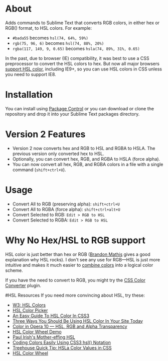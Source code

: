 # About
Adds commands to Sublime Text that converts RGB colors, in either hex or RGB() format, to HSL colors. For example:

* `#bada55` becomes `hsl(74, 64%, 59%)`
* `rgb(75, 96, 6)` becomes `hsl(74, 88%, 20%)`
* `rgba(117, 149, 9, 0.65)` becomes `hsla(74, 89%, 31%, 0.65)`

In the past, due to browser (IE) compatibility, it was best to use a CSS preprocessor to convert the HSL colors to hex. But now all major browsers [support HSL color](http://caniuse.com/#feat=css3-colors), including IE9+, so you can use HSL colors in CSS unless you need to support IE8.

# Installation
You can install using [Package Control](http://wbond.net/sublime_packages/package_control) or you can download or clone the repository and drop it into your Sublime Text packages directory.

# Version 2 Features
* Version 2 now converts hex and RGB to HSL and RGBA to HSLA. The previous version only converted hex to HSL.
* Optionally, you can convert hex, RGB, and RGBA to HSLA (force alpha). 
* You can now convert all hex, RGB, and RGBA colors in a file with a single command (`shift+ctrl+U`).

# Usage
* Convert All to RGB (preserving alpha): `shift+ctrl+U`
* Convert All to RGBA (force alpha): `shift+ctrl+alt+U`
* Convert Selected to RGB: `Edit > RGB to HSL`
* Convert Selected to RGBA: `Edit > RGB to HSL`

# Why No Hex/HSL to RGB support
HSL color is just better than hex or RGB ([Brandon Mathis](http://brandonmathis.com/blog/2011/03/02/hslpicker.com-released/) gives a good explanation why HSL rocks). I don't see any use for RGB—HSL is just more intuitive and makes it much easier to [combine colors](http://www.colorsontheweb.com/combiningcolors.asp) into a logical color scheme.

If you have the need to convert to RGB, you might try the [CSS Color Converter](https://github.com/TheDutchCoder/ColorConvert) plugin.

#HSL Resources
If you need more convincing about HSL, try these:

* [W3: HSL Colors](http://dev.w3.org/csswg/css-color/#the-hsl-notation)
* [HSL Color Picker](http://hslpicker.com/)
* [An Easy Guide To HSL Color In CSS3](http://demosthenes.info/blog/61/An-Easy-Guide-To-HSL-Color-In-CSS3)
* [Three Ways You Should Be Using HSL Color In Your Site Today](http://demosthenes.info/blog/576/Three-Ways-You-Should-Be-Using-HSL-Color-In-Your-Site-Today)
* [Color in Opera 10 — HSL, RGB and Alpha Transparency](http://dev.opera.com/articles/view/color-in-opera-10-hsl-rgb-and-alpha-transparency/)
* [HSL Color Wheel Demo](http://itpastorn.github.io/webbteknik/future-stuff/svg/color-wheel.html)
* [Paul Irish's Mother-effing HSL](http://mothereffinghsl.com/)
* [Coding Colors Easily Using CSS3 hsl() Notation](http://www.useragentman.com/blog/2010/08/28/coding-colors-easily-using-css3-hsl-notation/)
* [Treehouse Quick Tip: HSLa Color Values in CSS](http://www.youtube.com/watch?v=IdSsSaTU4lk)
* [HSL Color Wheel](http://hsl.clrpick.me/)
